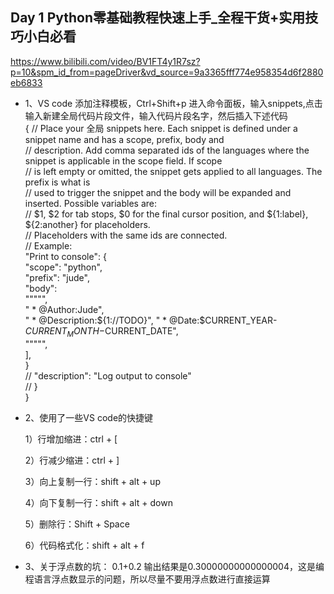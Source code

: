 ## Day 1 Python零基础教程快速上手_全程干货+实用技巧小白必看
https://www.bilibili.com/video/BV1FT4y1R7sz?p=10&spm_id_from=pageDriver&vd_source=9a3365fff774e958354d6f2880eb6833

- 1、VS code 添加注释模板，Ctrl+Shift+p 进入命令面板，输入snippets,点击输入新建全局代码片段文件，输入代码片段名字，然后插入下述代码  
		 { 
			  // Place your 全局 snippets here. Each snippet is defined under a snippet name and has a scope, prefix, body and  
	          // description. Add comma separated ids of the languages where the snippet is applicable in the scope field. If scope  
	          // is left empty or omitted, the snippet gets applied to all languages. The prefix is what is  
	          // used to trigger the snippet and the body will be expanded and inserted. Possible variables are:  
	          // $1, $2 for tab stops, $0 for the final cursor position, and ${1:label}, ${2:another} for placeholders.  
	          // Placeholders with the same ids are connected.  
	          // Example:  
	             "Print to console": {  
	 	           "scope": "python",  
	 	           "prefix": "jude",  
	 	           "body":   
			         "\"\"\"",  
	 		         " * @Author:Jude",  
	             " * @Description:${1://TODO}",  
	             " * @Date:$CURRENT_YEAR-$CURRENT_MONTH-$CURRENT_DATE",  
			         "\"\"\"",  
	 	           ],  
	           }  
	          // 	"description": "Log output to console"  
	          // }  
            }  
- 2、使用了一些VS code的快捷键

   1）行增加缩进：ctrl + [
   
   2）行减少缩进：ctrl + ]
   
   3）向上复制一行：shift + alt + up
   
   4）向下复制一行：shift + alt + down
   
   5）删除行：Shift + Space
   
   6）代码格式化：shift + alt + f
- 3、关于浮点数的坑：
 0.1+0.2 输出结果是0.30000000000000004，这是编程语言浮点数显示的问题，所以尽量不要用浮点数进行直接运算
